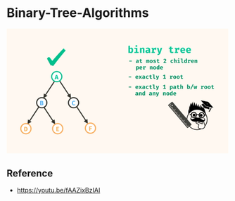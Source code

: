 # Binary-Tree-Algorithms

![](./__refs/binary_tree.png)

## Reference

* https://youtu.be/fAAZixBzIAI